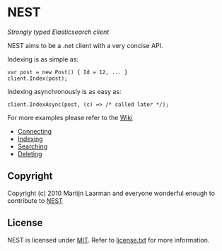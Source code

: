 # NEST

*Strongly typed Elasticsearch client*

NEST aims to be a .net client with a very concise API. 

Indexing is as simple as:

	var post = new Post() { Id = 12, ... }
	client.Index(post);

Indexing asynchronously is as easy as:

	client.IndexAsync(post, (c) => /* called later */);

For more examples please refer to the [Wiki](https://github.com/Mpdreamz/NEST/wiki "Read more about NEST's interface")

* [Connecting](https://github.com/Mpdreamz/NEST/wiki/Connecting)
* [Indexing](https://github.com/Mpdreamz/NEST/wiki/Indexing)
* [Searching](https://github.com/Mpdreamz/NEST/wiki/Searching)
* [Deleting](https://github.com/Mpdreamz/NEST/wiki/Deleting)

## Copyright

Copyright (c) 2010 Martijn Laarman and everyone wonderful enough to contribute to [NEST](https://github.com/Mpdreamz/NEST)

## License

NEST is licensed under [MIT](http://www.opensource.org/licenses/mit-license.php "Read more about the MIT license form"). Refer to [license.txt](https://github.com/Mpdreamz/NEST/blob/master/src/license.txt) for more information.
